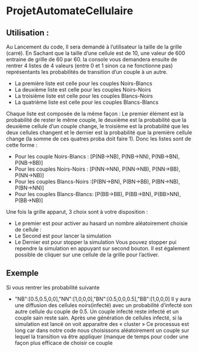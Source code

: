 # ProjetAutomateCellulaire

## Utilisation :
Au Lancement du code, Il sera demandé à l’utilisateur la taille de la grille (carré). En Sachant que la taille d’une cellule est de 10, une valeur de 600 entraine de grille de 60 par 60.
la console vous demandera ensuite de rentrer 4 listes de 4 valeurs (entre 0 et 1 sinon ca ne fonctionne pas) représentants les probabilités de transition d’un couple à un autre. 
- La première liste est celle pour les couples Noirs-Blancs
- La deuxième liste est celle pour les couples Noirs-Noirs
- La troisième liste est celle pour les couples Blancs-Noirs
- La quatrième liste est celle pour les couples Blancs-Blancs

Chaque liste est composée de la même façon :
Le premier élément est la probabilité de rester le même couple, le deuxième est la probabilité que la deuxième cellule d’un couple change, le troisième est la probabilité que les deux cellules changent et le dernier est la probabilité que la première cellule change (la somme de ces quatres proba doit faire 1).
Donc les listes sont de cette forme :
- Pour les couple Noirs-Blancs : [P(NB->NB), P(NB->NN), P(NB->BN), P(NB->BB)]
- Pour les couples Noirs-Noirs : [P(NN->NN), P(NN->NB), P(NN->BB), P(NN->NB)]
- Pour les couples Blancs-Noirs :[P(BN->BN), P(BN->BB), P(BN->NB), P(BN->NN)]
- Pour les couples Blancs-Blancs: [P(BB->BB), P(BB->BN), P(BB>NN), P(BB->NB)]

Une fois la grille apparut, 3 choix sont à votre disposition :
- Le premier est pour activer au hasard un nombre aléatoirement choisie de cellule :
- Le Second est pour lancer la simulation
- Le Dernier est pour stopper la simulation 
Vous pouvez stopper pui rependre la simulation en appuyant sur second bouton. Il est également possible de cliquer sur une cellule de la grille pour l’activer.

## Exemple 

Si vous rentrer les probabilité suivante
- "NB":[0.5,0.5,0,0],"NN":[1,0,0,0],"BN":[0.5,0,0,0.5],"BB":[1,0,0,0]
Il y aura une diffusion des cellules noirs(infecté) avec un probabilité d’infecté son autre cellule du couple de 0.5. Un couple infecté reste infecté et un couple sain reste sain.
Après une génération de cellules infecté, si la simulation est lancé on voit apparaitre des « cluster »
Ce processus est long car dans notre code nous choisissons aléatoirement un couple sur lequel la transition va être appliquer (manque de temps pour coder une façon plus efficace de choisir ce couple
